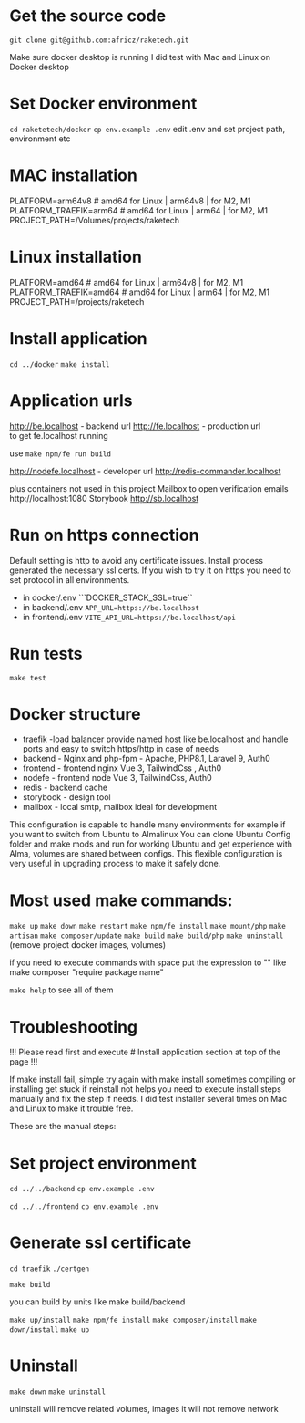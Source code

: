 # Get the source code
```git clone git@github.com:africz/raketech.git```

Make sure docker desktop is running
I did test with Mac and Linux on Docker desktop

# Set Docker environment
```cd raketetech/docker```
```cp env.example .env```
edit .env and set project path, environment etc

# MAC installation
PLATFORM=arm64v8 # amd64 for Linux | arm64v8 | for M2, M1
PLATFORM_TRAEFIK=arm64 # amd64 for Linux | arm64 | for M2, M1
PROJECT_PATH=/Volumes/projects/raketech

# Linux installation
PLATFORM=amd64 # amd64 for Linux | arm64v8 | for M2, M1
PLATFORM_TRAEFIK=amd64 # amd64 for Linux | arm64 | for M2, M1
PROJECT_PATH=/projects/raketech


# Install application 
```cd ../docker```
```make install```

# Application urls

http://be.localhost     - backend url
http://fe.localhost     - production url  
to get fe.localhost running

use ```make npm/fe run build```

http://nodefe.localhost - developer url
http://redis-commander.localhost



plus containers not used in this project
Mailbox to open verification emails
http://localhost:1080
Storybook
http://sb.localhost 


# Run on https connection

Default setting is http to avoid any certificate issues. 
Install process generated the necessary ssl certs.
If you wish to try it on https you need to set protocol in all 
environments.

- in docker/.env 
```DOCKER_STACK_SSL=true``
- in backend/.env
```APP_URL=https://be.localhost```
- in frontend/.env
```VITE_API_URL=https://be.localhost/api```


# Run tests

```make test```

# Docker structure

- traefik       -load balancer provide named host like be.localhost and handle ports
                  and easy to switch https/http in case of needs
- backend       - Nginx and php-fpm - Apache, PHP8.1, Laravel 9, Auth0
- frontend      - frontend nginx Vue 3, TailwindCss , Auth0
- nodefe        - frontend node Vue 3, TailwindCss, Auth0
- redis         - backend cache
- storybook     - design tool   
- mailbox       - local smtp, mailbox ideal for development 

This configuration is capable to handle many environments
for example if you want to switch from Ubuntu to Almalinux 
You can clone Ubuntu Config folder and make mods and run for working 
Ubuntu and get experience with Alma, volumes are shared between configs.
This flexible configuration is very useful in upgrading process to make it safely done.

# Most used make commands:

```make up```
```make down```
```make restart```
```make npm/fe install```
```make mount/php```
```make artisan```
```make composer/update```
```make build```
```make build/php```
```make uninstall``` (remove project docker images, volumes)

if you need to execute commands with space put the expression to ""
like make composer "require package name"

```make help``` to see all of them


# Troubleshooting

!!! Please read first and execute # Install application section at top of the page !!!

If make install fail, simple try again with make install
sometimes compiling or installing get stuck
if reinstall not helps you need to execute install steps
manually and fix the step if needs.
I did test installer several times on Mac and Linux to make it
trouble free.

These are the manual steps:

# Set project environment
```cd ../../backend```
```cp env.example .env```

```cd ../../frontend```
```cp env.example .env```

# Generate ssl certificate
```cd traefik```
```./certgen```


```make build```

you can build by units 
like make build/backend

```make up/install```
```make npm/fe install```
```make composer/install```
```make down/install```
```make up```

# Uninstall

```make down```
```make uninstall```

uninstall will remove related volumes, images
it will not remove network
